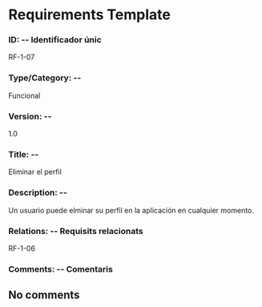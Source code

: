 # Requirements Template
### ID: -- Identificador únic
RF-1-07
### Type/Category: -- 
Funcional
### Version: -- 
1.0
### Title: --
Eliminar el perfil
### Description: --
Un usuario puede elminar su perfil en la aplicación en cualquier momento.
### Relations: -- Requisits relacionats
RF-1-06
### Comments: -- Comentaris
No comments
---